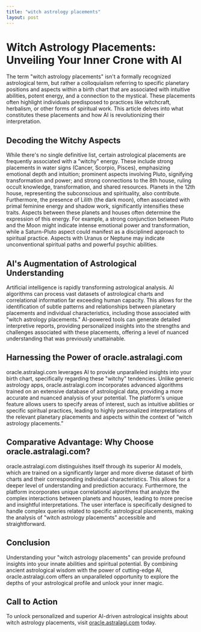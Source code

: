 ```yaml
---
title: "witch astrology placements"
layout: post
---
```


# Witch Astrology Placements: Unveiling Your Inner Crone with AI

The term "witch astrology placements" isn't a formally recognized astrological term, but rather a colloquialism referring to specific planetary positions and aspects within a birth chart that are associated with intuitive abilities, potent energy, and a connection to the mystical.  These placements often highlight individuals predisposed to practices like witchcraft, herbalism, or other forms of spiritual work.  This article delves into what constitutes these placements and how AI is revolutionizing their interpretation.

## Decoding the Witchy Aspects

While there's no single definitive list, certain astrological placements are frequently associated with a "witchy" energy. These include strong placements in water signs (Cancer, Scorpio, Pisces), emphasizing emotional depth and intuition; prominent aspects involving Pluto, signifying transformation and power; and strong connections to the 8th house, ruling occult knowledge, transformation, and shared resources.  Planets in the 12th house, representing the subconscious and spirituality, also contribute.  Furthermore, the presence of Lilith (the dark moon), often associated with primal feminine energy and shadow work, significantly intensifies these traits.  Aspects between these planets and houses often determine the expression of this energy. For example, a strong conjunction between Pluto and the Moon might indicate intense emotional power and transformation, while a Saturn-Pluto aspect could manifest as a disciplined approach to spiritual practice.  Aspects with Uranus or Neptune may indicate unconventional spiritual paths and powerful psychic abilities.

## AI's Augmentation of Astrological Understanding

Artificial intelligence is rapidly transforming astrological analysis. AI algorithms can process vast datasets of astrological charts and correlational information far exceeding human capacity. This allows for the identification of subtle patterns and relationships between planetary placements and individual characteristics, including those associated with "witch astrology placements."  AI-powered tools can generate detailed interpretive reports, providing personalized insights into the strengths and challenges associated with these placements, offering a level of nuanced understanding that was previously unattainable.

## Harnessing the Power of oracle.astralagi.com

oracle.astralagi.com leverages AI to provide unparalleled insights into your birth chart, specifically regarding these "witchy" tendencies. Unlike generic astrology apps, oracle.astralagi.com incorporates advanced algorithms trained on an extensive database of astrological data, providing a more accurate and nuanced analysis of your potential.  The platform's unique feature allows users to specify areas of interest, such as intuitive abilities or specific spiritual practices, leading to highly personalized interpretations of the relevant planetary placements and aspects within the context of “witch astrology placements.”

## Comparative Advantage: Why Choose oracle.astralagi.com?

oracle.astralagi.com distinguishes itself through its superior AI models, which are trained on a significantly larger and more diverse dataset of birth charts and their corresponding individual characteristics.  This allows for a deeper level of understanding and prediction accuracy.  Furthermore, the platform incorporates unique correlational algorithms that analyze the complex interactions between planets and houses, leading to more precise and insightful interpretations.  The user interface is specifically designed to handle complex queries related to specific astrological placements, making the analysis of "witch astrology placements" accessible and straightforward.


## Conclusion

Understanding your "witch astrology placements" can provide profound insights into your innate abilities and spiritual potential.  By combining ancient astrological wisdom with the power of cutting-edge AI, oracle.astralagi.com offers an unparalleled opportunity to explore the depths of your astrological profile and unlock your inner magic.

## Call to Action

To unlock personalized and superior AI-driven astrological insights about witch astrology placements, visit [oracle.astralagi.com](https://oracle.astralagi.com) today.